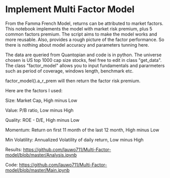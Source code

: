 # Implement Multi Factor Model

From the Famma French Model, returns can be attributed to market factors. This notebook implements the model with market risk premium, plus 5 common factors premium. The script aims to make the model works and more reusable. Also, provides a rough picture of the factor performance. So there is nothing about model accuracy and parameters tunning here.

The data are queried from Quantopian and code is in python. The universe chosen is US top 1000 cap size stocks, feel free to edit in class "get_data". The class "factor_model" allows you to input fundamentals and pararmeters such as period of coverage, windows length, benchmark etc.

factor_model().a_r_prem will then return the factor risk premium.

Here are the factors I used:

Size: Market Cap, High minus Low

Value: P/B ratio, Low minus High

Quality: ROE - D/E, High minus Low

Momentum: Return on first 11 month of the last 12 month, High minus Low

Min Volatility: Annualized Volatility of daily return, Low minus High

Results: https://github.com/lauwo711/Multi-Factor-model/blob/master/Analysis.ipynb

Code: https://github.com/lauwo711/Multi-Factor-model/blob/master/Main.ipynb

